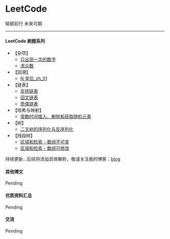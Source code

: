 # LeetCode
砥砺前行 未来可期

---

#### LeetCode 刷题系列


- 【杂项】
    - [只出现一次的数字](./src/leetcode/backtrack/zh_51_n_queens/Solution.java)
    - [求众数](./src/leetcode/backtrack/zh_51_n_queens/Solution.java)
- 【回溯】
    - [N 皇后_zh_51](./src/leetcode/backtrack/zh_51_n_queens/Solution.java)
- 【链表】
    * [反转链表](./src/leetcode/list/leet_zh_1149/Solution.java)
    * [回文链表](./src/leetcode/list/zh_1150/Solution.java)
    * [奇偶链表](./src/leetcode/list/leet_zh_1152/Solution.java)
- 【哈希与映射】
    * [常数时间插入、删除和获取随机元素](./src/leetcode/hash_mapping/leet_zh_1164/RandomizedSet.java)
- 【树】
    * [二叉树的序列化与反序列化](./src/leetcode/tree/leet_zh_1167/Codec.java)
- 【线段树】
    * [区域和检索 - 数组不可变](./src/leetcode/segment/leet_zh_303/NumArray.java)
    * [区域和检索 - 数组可修改](./src/leetcode/segment/leet_zh_307/NumArray.java)

持续更新...后续将添加具体解析，敬请关注我的博客：[blog](https://github.com/hackfengJam/blog)


#### 其他博文

Pending
  

#### 优质资料汇总

Pending



#### 交流

Pending

